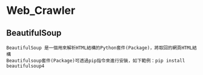 Web_Crawler
===========
BeautifulSoup
-------------
```
BeautifulSoup 是一個用來解析HTML結構的Python套件(Package)，將取回的網頁HTML結構
Beautifulsoup套件(Package)可透過pip指令來進行安裝，如下範例：pip install beautifulsoup4
```

 
